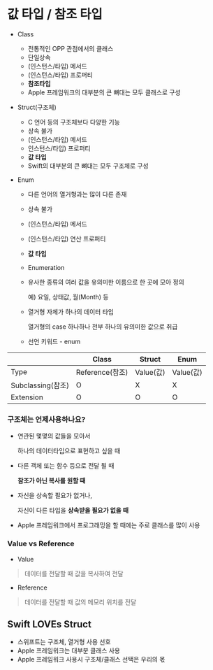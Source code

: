 # 값 타입 / 참조 타입

- Class

  - 전통적인 OPP 관점에서의 클래스
  - 단일상속
  - (인스턴스/타입) 메서드
  - (인스턴스/타입) 프로퍼티
  - **참조타입**
  - Apple 프레임워크의 대부분의 큰 뼈대는 모두 클래스로 구성

- Struct(구조체)

  - C 언어 등의 구조체보다 다양한 기능
  - 상속 불가
  - (인스턴스/타입) 메서드
  - 인스턴스/타입) 프로퍼티
  - **값 타입**
  - Swift의 대부분의 큰 뼈대는 모두 구조체로 구성

- Enum

  - 다른 언어의 열거형과는 많이 다른 존재

  - 상속 불가

  - (인스턴스/타입) 메서드

  - (인스턴스/타입) 연산 프로퍼티

  - **값 타입**

  - Enumeration

  - 유사한 종류의 여러 값을 유의미한 이름으로 한 곳에 모아 정의

    예) 요일, 상태값, 월(Month) 등

  - 열거형 자체가 하나의 데이터 타입

    열거형의 case 하나하나 전부 하나의 유의미한 값으로 취급

  - 선언 키워드 - enum

|                   | Class           | Struct    | Enum      |
| ----------------- | --------------- | --------- | --------- |
| Type              | Reference(참조) | Value(값) | Value(값) |
| Subclassing(참조) | O               | X         | X         |
| Extension         | O               | O         | O         |

### 구조체는 언제사용하나요?

- 연관된 몇몇의 값들을 모아서

  하나의 데이터타입으로 표현하고 싶을 때

- 다른 객체 또는 함수 등으로 전달 될 때

  **참조가 아닌 복사를 원할 때**

- 자신을 상속할 필요가 없거나,

  자신이 다른 타입을 **상속받을 필요가 없을 때**

- Apple 프레임워크에서 프로그래밍을 할 때에는 주로 클래스를 많이 사용

### Value vs Reference

- Value

> 데이터를 전달할 때 값을 복사하여 전달

- Reference

> 데이터를 전달할 때 값의 메모리 위치를 전달

## Swift LOVEs Struct

- 스위프트는 구조체, 열거형 사용 선호
- Apple 프레임워크는 대부분 클래스 사용
- Apple 프레임워크 사용시 구조체/클래스 선택은 우리의 몫